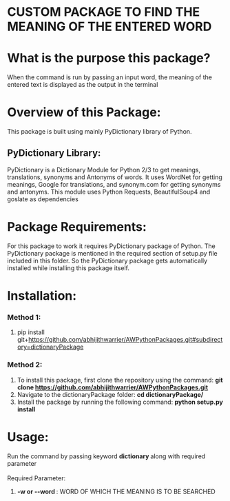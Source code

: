 # CUSTOM PACKAGE TO FIND THE MEANING OF THE ENTERED WORD 

# What is the purpose this package?
When the command is run by passing an input word, the meaning of the entered text is displayed as the output in the terminal

# Overview of this Package:
This package is built using mainly PyDictionary library of Python.

## PyDictionary Library:
PyDictionary is a Dictionary Module for Python 2/3 to get meanings, translations, synonyms and Antonyms of words. It uses WordNet for getting meanings, Google for translations, and synonym.com for getting synonyms and antonyms. This module uses Python Requests, BeautifulSoup4 and goslate as dependencies

# Package Requirements:
For this package to work it requires PyDictionary package of Python. The PyDictionary package is mentioned in the required section of setup.py file included in this folder. So the PyDictionary package gets automatically installed while installing this package itself.

# Installation:
### Method 1:
1. pip install git+https://github.com/abhijithwarrier/AWPythonPackages.git#subdirectory=dictionaryPackage <br>
### Method 2:
1. To install this package, first clone the repository using the command: <b> git clone https://github.com/abhijithwarrier/AWPythonPackages.git </b>
2. Navigate to the dictionaryPackage folder: <b>cd dictionaryPackage/ </b>
3. Install the package by running the following command: <b> python setup.py install </b>

# Usage:
Run the command by passing keyword <b> dictionary </b> along with required parameter <br><br>
Required Parameter:
1. <b> -w or --word </b>: WORD OF WHICH THE MEANING IS TO BE SEARCHED